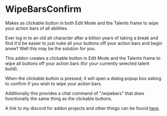 # WipeBarsConfirm
Makes as clickable button in both Edit Mode and the Talents frame to wipe your action bars of all abilities.
<p>Ever log in to an old alt character after a billion years of taking a break and find it'd be easier to just nuke all your buttons off your action bars and begin anew? Well this may be the solution for you.</p>
<p>This addon creates a clickable button in Edit Mode and the Talents frame to wipe all buttons off your action bars (for your currently selected talent build).</p>
<p>When the clickable button is pressed, it will open a dialog popup box asking to confirm if you wish to wipe your action bars.</p>
<p>Additionally this provides a chat command of "/wipebars" that does functionally the same thing as the clickable buttons.</p>


A link to my discord for addon projects and other things can be found [here](https://discord.gg/tA4rrmjPp8).
